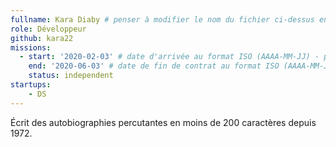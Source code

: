 ```yaml
---
fullname: Kara Diaby # penser à modifier le nom du fichier ci-dessus en prenom.nom.md !
role: Développeur 
github: kara22
missions: 
  - start: '2020-02-03' # date d'arrivée au format ISO (AAAA-MM-JJ) - pense à bien garder les '' !
    end: '2020-06-03' # date de fin de contrat au format ISO (AAAA-MM-JJ) - pense à bien garder les '' !
    status: independent
startups:
    - DS
---
```


Écrit des autobiographies percutantes en moins de 200 caractères depuis 1972.

